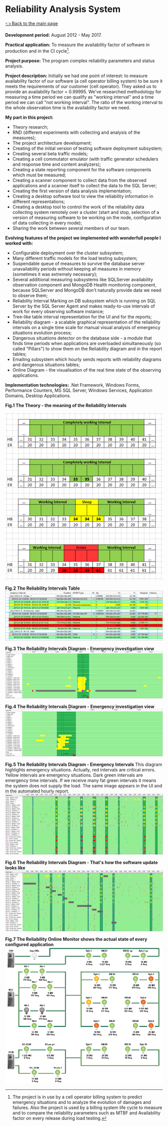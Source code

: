 # Reliability Analysis System

[:point_left: Back to the main page](../../README.md)

**Development period:** August 2012 - May 2017.

**Practical application:** To measure the availability factor of software in production and in the CI cycle[^1].

**Project purpose:** The program complex reliability parameters and status analysis.


**Project description:** 
Initially we had one point of interest: to measure availability factor of our software (a cell operator billing system) to be sure it meets the requirements of our customer (cell operator). They asked us to provide an availability factor = 0.99995.
We've researched methodology for measuring a time period we can qualify as "working interval" and a time period we can call "not working interval".
The ratio of the working interval to the whole observation time is the availability factor we need. 

**My part in this project:** 
- Theory research;
- RND (different experiments with collecting and analysis of the measures);
- The project architecture development;
- Creating of the initial version of testing software deployment subsystem;
- Creating several beta traffic models;
- Creating a cell commutator emulator (with traffic generator schedulers and response time and content analyzers);
- Creating a state reporting component for the software components which must be measured;
- Creating a scanner component to collect data from the observed applications and a scanner itself to collect the data to the SQL Server;
- Creating the first version of data analysis implementation;
- Creating a desktop software tool to view the reliability information in different representations;
- Creating a desktop tool to control the work of the reliability data collecting system remotely over a cluster (start and stop, selection of a version of measuring software to be working on the node, configuration of data collecting in every mode);
- Sharing the work between several members of our team.

**Evolving features of the project we implemented with wonderfull people I worked with:** 
- Configurable deployment over the cluster subsystem;
- Many different traffic models for the load testing subsystem;
- Suspendable queue of measures to survive the database server unavailability periods without keeping all measures in memory (sometimes it was extremely necessary); 
- Several additional measuring subsystems like SQLServer availability observation component and MongoDB Health monitoring component, because SQLServer and MongoDB don't naturally provide data we need to observe them;
- Reliability Interval Marking on DB subsystem which is running on SQL Server by the SQL Server Agent and makes ready-to-use intervals of work for every observing software instance;
- Tree-like table interval representation for the UI and for the reports;
- Reliability diagram - a scalable graphical representation of the reliability intervals on a single time scale for manual visual analysis of emergency situations evolution process;
- Dangerous situations detector on the database side - a module that finds time periods when applications are overloaded simultaneously (so called "Pillars") to show them on the Reliability diagram and in the report tables;
- Emailing subsystem which hourly sends reports with reliability diagrams and dangerous situations tables;
- Online Diagram - the visualisation of the real time state of the observing applications.

**Implementation technologies:** .Net Framework, Windows Forms, Performance Counters, MS SQL Server, Windows Services, Application Domains, Desktop Applications.


**Fig.1 The Theory - the meaning of the Reliability Intervals**

![The Duplicator list](Images/Fig_01_Theory.png)


**Fig.2 The Reliability Intervals Table**
![Order Events lists](Images/Fig_02_RITable.png)


**Fig.3 The Reliability Intervals Diagram - Emergency investigation view**
![Order Events lists](Images/Fig_03_RIDiag.png)


**Fig.4 The Reliability Intervals Diagram - Emergency investigation view**
![Order Events lists](Images/Fig_04_RIDiag.png)


**Fig.5 The Reliability Intervals Diagram - Emergency Intervals**
This diagram highlights emergency situations. Actually, red intervals are critical errors. Yellow intervals are emergency situations. Dark green intervals are emergency time intervals. If we receive many fat green intervals it means the system does not supply the load. The same image appears in the UI and in the automated hourly report.
![Order Events lists](Images/Fig_05_RIDiag_Pillars.png)


**Fig.6 The Reliability Intervals Diagram - That's how the software update looks like**
![Order Events lists](Images/Fig_06_RIDiag_Update.png)


**Fig.7 The Reliability Online Monitor shows the actual state of every configured application**
![Order Events lists](Images/Fig_07_RIOM.png)





[^1]: The project is in use by a cell operator billing system to predict emergency situations and to analyze the evolution of damages and failures. Also the project is used by a billing system life cycle to measure and to compare the reliability parameters such as MTBF and Availability factor on every release during load testing.
